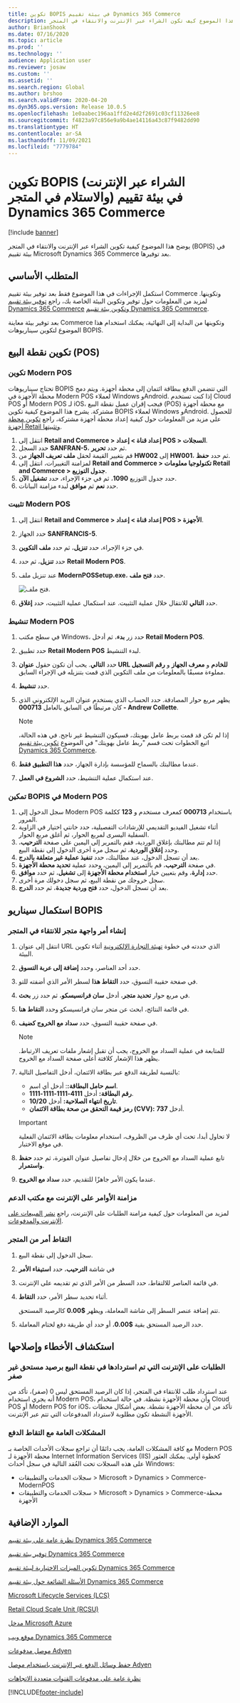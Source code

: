 ```yaml
---
title: تكوين BOPIS في بيئة تقييم Dynamics 365 Commerce
description: يوضح هذا الموضوع كيف تكون الشراء عبر الإنترنت والانتقاء في المتجر (BOPIS) في بيئة تقييم Microsoft Dynamics 365 Commerce بعد توفيرها.
author: BrianShook
ms.date: 07/16/2020
ms.topic: article
ms.prod: ''
ms.technology: ''
audience: Application user
ms.reviewer: josaw
ms.custom: ''
ms.assetid: ''
ms.search.region: Global
ms.author: brshoo
ms.search.validFrom: 2020-04-20
ms.dyn365.ops.version: Release 10.0.5
ms.openlocfilehash: 1e0aabec196aa1ffd2e4d2f2691c03cf11326ee8
ms.sourcegitcommit: f4823a97c856e9a9b4ae14116a43c87f9482dd90
ms.translationtype: HT
ms.contentlocale: ar-SA
ms.lasthandoff: 11/09/2021
ms.locfileid: "7779784"
---
```

# <a name="configure-bopis-in-a-dynamics-365-commerce-evaluation-environment"></a>تكوين BOPIS (الشراء عبر الإنترنت والاستلام في المتجر) في بيئة تقييم Dynamics 365 Commerce

[!include [banner](includes/banner.md)]

يوضح هذا الموضوع كيفية تكوين الشراء عبر الإنترنت والانتقاء في المتجر (BOPIS) في بيئة تقييم Microsoft Dynamics 365 Commerce بعد توفيرها.

## <a name="prerequisite"></a>المتطلب الأساسي

استكمل الإجراءات في هذا الموضوع فقط بعد توفير بيئة تقييم Commerce وتكوينها. لمزيد من المعلومات حول توفير وتكوين البيئة الخاصة بك، راجع [توفير بيئة تقييم Dynamics 365 Commerce](provisioning-guide.md) و[تكوين بيئة تقييم Dynamics 365 Commerce](./cpe-post-provisioning.md).

بعد توفير بيئة معاينة Commerce وتكوينها من البداية إلى النهائية، يمكنك استخدام هذا الموضوع لتكوين سيناريوهات BOPIS.

## <a name="configure-the-pos"></a>تكوين نقطة البيع (POS)

### <a name="configure-modern-pos"></a>تكوين Modern POS

تحتاج سيناريوهات BOPIS التي تتضمن الدفع ببطاقة ائتمان إلى محطة أجهزة. ويتم دمج محطة الأجهزة في Modern POS لعملاء Windows وAndroid. إذا كنت تستخدم Cloud POS أو Modern POS لـ iOS، فيجب إقران عميل نقطة البيع (POS) مع محطة أجهزة مشتركة. يشرح هذا الموضوع كيفية تكوين BOPIS لعملاء Windows وAndroid. للحصول على مزيد من المعلومات حول كيفية إعداد محطة أجهزة مشتركة، راجع [تكوين محطة أجهزة Retail وتثبيتها](./retail-hardware-station-configuration-installation.md).

1. انتقل إلى **Retail and Commerce \> إعداد قناة \> إعداد POS \> السجلات**.
2. حدد السجل **SANFRAN-5**، ثم حدد **تحرير**.
3. قم بتغيير القيمة لحقل **ملف تعريف الجهاز** من **HW002** إلى **HW001**، ثم حدد **حفظ**.
4. لمزامنة التغييرات، انتقل إلى **Retail and Commerce \> تكنولوجيا معلومات Retail and Commerce \> جدول التوزيع**.
5. حدد جدول التوزيع **1090**، ثم في جزء الإجراء، حدد **تشغيل الآن**.
6. حدد **نعم** ثم **موافق** لبدء مزامنة البيانات. 

### <a name="install-modern-pos"></a>تثبيت Modern POS

1. انتقل إلى **Retail and Commerce \> إعداد قناة \> إعداد POS \> الأجهزة**.
2. حدد الجهاز **SANFRANCIS-5**.
3. في جزء الإجراء، حدد **تنزيل**، ثم حدد **ملف التكوين**.
4. حدد **تنزيل**، ثم حدد **Retail Modern POS**. 
5. عند تنزيل ملف **ModernPOSSetup.exe**، حدد **فتح ملف**.

    ![فتح ملف.](./dev-itpro/media/PAYMENTS/openfile.png)

6. حدد **التالي** للانتقال خلال عملية التثبيت. عند استكمال عملية التثبيت، حدد **إغلاق**.

### <a name="activate-modern-pos"></a>تنشيط Modern POS

1. في سطح مكتب Windows، حدد زر **بدء**، ثم أدخل **Retail Modern POS**.
2. حدد تطبيق **Retail Modern POS** لبدء التنشيط.
3. حدد **التالي**. يحب أن تكون حقول **عنوان URL للخادم** و **معرف الجهاز** و **رقم التسجيل** مملوءة مسبقًا بالمعلومات من ملف التكوين الذي قمت بتنزيله في الإجراء السابق.
4. حدد **تنشيط**.
5. يظهر مربع حوار المصادقة. حدد الحساب الذي يستخدم عنوان البريد الإلكتروني الذي كان مرتبطًا في السابق بالعامل **000713 - Andrew Collette**.

    > [!NOTE]
    > إذا لم تكن قد قمت بربط عامل بهويتك، فسيكون التنشيط غير ناجح. في هذه الحالة، اتبع الخطوات تحت قسم "ربط عامل بهويتك" في الموضوع [تكوين بيئة تقييم Dynamics 365 Commerce](cpe-post-provisioning.md#associate-a-worker-with-your-identity).
    
6. عندما مطالبتك بالسماح للمؤسسة بإدارة الجهاز، حدد **هذا التطبيق فقط**.
7. عند استكمال عملية التنشيط، حدد **الشروع في العمل**.

### <a name="enable-bopis-in-modern-pos"></a>تمكين BOPIS في Modern POS

1. سجل الدخول إلى Modern POS باستخدام **000713** كمعرف مستخدم و **123** ككلمة المرور.
2. أثناء تشغيل الفيديو التقديمي للإرشادات التفصيلية، حدد خانتي اختيار في الزاوية السفلية اليسرى لمربع الحوار، ثم أغلق مربع الحوار.
3. إذا لم تتم مطالبتك بإغلاق الوردية، فقم بالتمرير إلى اليمين على صفحة **الترحيب**، وحدد **إغلاق الوردية**، ثم سجل مرة أخرى الدخول إلى نقطة البيع.
4. بعد أن تسجل الدخول، عند مطالبتك، حدد **تنفيذ عملية غير متعلقة بالدرج**.
5. في صفحة **الترحيب**، قم بالتمرير إلى اليمين، وحدد عملية **تحديد محطة الأجهزة**.
6. حدد **إدارة**، وقم بتعيين خيار **استخدام محطة الأجهزة** إلى **تشغيل**، ثم حدد **موافق**.
7. سجل خروجك من نقطة البيع، ثم سجل دخولك مرة أخرى.
8. بعد أن تسجل الدخول، حدد **فتح وردية جديدة**، ثم حدد **الدرج**.

## <a name="complete-a-bopis-scenario"></a>استكمال سيناريو BOPIS

### <a name="create-a-storefront-order-for-in-store-pickup"></a>إنشاء أمر واجهة متجر للانتقاء في المتجر

1. انتقل إلى عنوان URL الذي حددته في خطوة [تهيئة التجارة الإلكترونية](./provisioning-guide.md#initialize-e-commerce) أثناء تكوين البيئة.
2. حدد أحد العناصر، وحدد **إضافة إلى عربة التسوق**.
3. في صفحة حقيبة التسوق، حدد **التقاط هذا** لسطر الأمر الذي أضفته للتو.
4. في مربع حوار **تحديد متجر**، أدخل **سان فرانسيسكو**، ثم حدد زر **بحث**.
5. في قائمة النتائج، ابحث عن متجر سان فرانسيسكو وحدد **التقاط هنا**.
6. في صفحة حقيبة التسوق، حدد **سداد مع الخروج كضيف**. 

    > [!NOTE]
    > للمتابعة في عملية السداد مع الخروج، يجب أن تقبل إشعار ملفات تعريف الارتباط. يظهر هذا الإشعار كلافتة أعلى صفحة السداد مع الخروج.

7. بالنسبة لطريقة الدفع عبر بطاقة الائتمان، أدخل التفاصيل التالية:

    - **اسم حامل البطاقة:**: أدخل أي اسم.
    - **رقم البطاقة:** أدخل **4111-1111-1111-1111**.
    - **تاريخ انتهاء الصلاحية:** أدخل **10/20**.
    - **رمز قيمة التحقق من صحة بطاقة الائتمان (CVV):** أدخل **737**.

    > [!IMPORTANT]
    > لا تحاول أبدا، تحت أي ظرف من الظروف، استخدام معلومات بطاقة الائتمان الفعلية في موقع الاختبار.

8. تابع عملية السداد مع الخروج من خلال إدخال تفاصيل عنوان الفوترة، ثم حدد **حفظ واستمرار**.
9. عندما يكون الأمر جاهزًا للتقديم، حدد **سداد مع الخروج**.

### <a name="synchronize-online-orders-to-the-back-office"></a>مزامنة الأوامر على الإنترنت مع مكتب الدعم

لمزيد من المعلومات حول كيفية مزامنة الطلبات على الإنترنت، راجع [نشر المبيعات على الإنترنت والمدفوعات](./tasks/posting-online-sales-payments.md).

### <a name="pick-up-an-order-in-the-store"></a>التقاط أمر من المتجر

1. سجل الدخول إلى نقطة البيع.
2. في شاشة **الترحيب**، حدد **استيفاء الأمر**
3. في قائمة العناصر للالتقاط، حدد السطر من الأمر الذي تم تقديمه على الإنترنت.
4. أثناء تحديد سطر الأمر، حدد **التقاط**.

    تتم إضافة عنصر السطر إلى شاشة المعاملة، ويظهر **$0.00** كالرصيد المستحق.

5. حدد الرصيد المستحق بقية **$0.00**، أو حدد أي طريقة دفع لختام المعاملة.

## <a name="troubleshooting"></a>استكشاف الأخطاء وإصلاحها

### <a name="online-orders-that-are-retrieved-in-the-pos-have-a-non-zero-balance-due"></a>الطلبات على الإنترنت التي تم استردادها في نقطة البيع برصيد مستحق غير صفر

عند استرداد طلب للانتقاء في المتجر، إذا كان الرصيد المستحق ليس 0 (صفر)، تأكد من أنه يجري استخدام Modern POS، وأن محطة الأجهزة نشطة. في حالة استخدام Cloud POS أو Modern POS for iOS، تأكد من أن محطة الأجهزة نشطة. بعض أشكال محطات الأجهزة النشطة تكون مطلوبة لاسترداد المدفوعات التي تتم عبر الإنترنت.

### <a name="general-issues-with-payment-capture"></a>المشكلات العامة مع التقاط الدفع

مع كافة المشكلات العامة، يجب دائمًا أن تراجع سجلات الأحداث الخاصة بـ Modern POS محطة الأجهزة لـ Internet Information Services (IIS) كخطوة أولى. يمكنك العثور على هذه السجلات تحت العُقد التالية في سجل أحداث Windows:

- سجلات الخدمات والتطبيقات \> Microsoft \> Dynamics \> Commerce-ModernPOS
- سجلات الخدمات والتطبيقات \> Microsoft \> Dynamics \> Commerce-محطة الأجهزة

## <a name="additional-resources"></a>الموارد الإضافية

[نظرة عامة على بيئة تقييم Dynamics 365 Commerce](cpe-overview.md)

[توفير بيئة تقييم Dynamics 365 Commerce](provisioning-guide.md)

[تكوين الميزات الاختيارية لبيئة تقييم Dynamics 365 Commerce](cpe-optional-features.md)

[الأسئلة الشائعة حول بيئة تقييم Dynamics 365 Commerce](cpe-faq.md)

[Microsoft Lifecycle Services (LCS)](/dynamics365/unified-operations/dev-itpro/lifecycle-services/lcs-user-guide)

[Retail Cloud Scale Unit (RCSU)](/business-applications-release-notes/october18/dynamics365-retail/retail-cloud-scale-unit)

[مدخل Microsoft Azure](https://azure.microsoft.com/features/azure-portal)

[موقع ويب Dynamics 365 Commerce](https://aka.ms/Dynamics365CommerceWebsite)

[موصل مدفوعات Adyen](./dev-itpro/adyen-connector.md?tabs=8-1-3)

[حفظ وسائل الدفع عبر الإنترنت باستخدام موصل Adyen](./dev-itpro/adyen-connector-listpi.md)

[نظرة عامة على مدفوعات القنوات متعددة الاتجاهات](./omni-channel-payments.md)


[!INCLUDE[footer-include](../includes/footer-banner.md)]